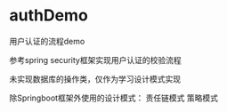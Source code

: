 # authDemo
用户认证的流程demo

参考spring security框架实现用户认证的校验流程

未实现数据库的操作类，仅作为学习设计模式实现

除Springboot框架外使用的设计模式：
责任链模式
策略模式
